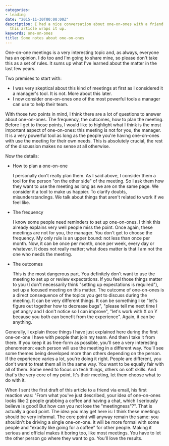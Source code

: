 ```yaml
---
categories:
- leading
date: "2015-11-30T00:00:00Z"
description: I had a nice conversation about one-on-ones with a friend via email and
  this article wraps it up.
keywords: one-on-ones
title: Some notes about one-on-ones
---
```


One-on-one meetings is a very interesting topic and, as always, everyone has an
opinion. I do too and I'm going to share mine, so please don't take this as a
set of rules. It sums up what I've learned about the matter in the last few
years.

Two premises to start with:

- I was very skeptical about this kind of meetings at first as I considered it
  a manager's tool. It is not. More about this later.
- I now consider one-on-ones one of the most powerful tools a manager can use to
  help their team.

With those two points in mind, I think there are a lot of questions to answer
about one-on-ones. The frequency, the outcomes, how to plan the meeting.  Before
I get to those points, I would like to highlight what I think is the most
important aspect of one-on-ones: this meeting is not for you, the manager. It is
a very powerful tool as long as the people you're having one-on-ones with use
the meeting for their own needs. This is absolutely crucial, the rest of the
discussion makes no sense at all otherwise.

Now the details:

  - How to plan a one-on-one

    I personally don't really plan them. As I said above, I consider them a tool
    for the person "on the other side" of the meeting. So I ask them how they
    want to use the meeting as long as we are on the same page. We consider it a
    tool to make us happier. To clarify doubts, misunderstandings. We talk about
    things that aren't related to work if we feel like.

  - The frequency

    I know some people need reminders to set up one-on-ones. I think this
    already explains very well people miss the point. Once again, these meetings
    are not for you, the manager. You don't get to choose the frequency. My only
    rule is an upper bound: not less than once per month. Now, it can be once
    per month, once per week, every day or whatever. It does not really matter;
    what does matter is that I am not the one who needs the meeting.

  - The outcomes

    This is the most dangerous part. You definitely don't want to use the
    meeting to set up or review expectations. If you feel those things matter to
    you (I don't necessarily think "setting up expectations is required"), set
    up a focused meeting on this matter. The outcome of one-on-ones is a direct
    consequence of the topics you get to discuss during the meeting. It can be
    very different things. It can be something like "let's figure out together
    how to decrease bugs", "please tell me next time I get angry and I don't
    notice so I can improve", "let's work with X on Y because you both can
    benefit from the experience". Again, it can be anything.

Generally, I explain those things I have just explained here during the first
one-on-one I have with people that join my team. And then I take it from there.
If you keep it as free-form as possible, you'll see a very interesting
phenomenon: each person will use the meeting in a different way.  You'll see
some themes being developed more than others depending on the person. If the
experience varies a lot, you're doing it right. People are different, you don't
want to treat them all in the same way. You want to be equally fair with all of
them. Some need to focus on tech things, others on soft skills. And that's the
very core of my point. It's their meeting, let them choose what to do with it.

When I sent the first draft of this article to a friend via email, his first
reaction was: "From what you've just described, your idea of one-on-ones looks
like 2 people grabbing a coffee and having a chat, which I seriously believe is
good! But how can you not lose the "meetingness"?". That is actually a good
point. The idea you may get here is: I think these meetings should be very
informal.  The core point will anyway remain the same: you shouldn't be driving
a single one-on-one. It will be more formal with some people and "exactly like
going for a coffee" for other people. Making it serious and official makes it
boring too, like most meetings. You have to let the other person go where they
want to go. You'll love the results.
